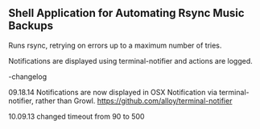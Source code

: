 Shell Application for Automating Rsync Music Backups
------------------------------

Runs rsync, retrying on errors up to a maximum number of tries.

Notifications are displayed using terminal-notifier and actions are logged.


-changelog

09.18.14 	Notifications are now displayed in OSX Notification via terminal-notifier, rather than Growl.
				https://github.com/alloy/terminal-notifier

10.09.13	changed timeout from 90 to 500